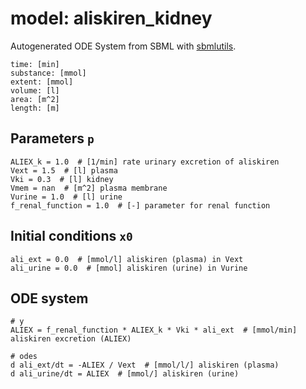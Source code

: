 # model: aliskiren_kidney
Autogenerated ODE System from SBML with [sbmlutils](https://github.com/matthiaskoenig/sbmlutils).
```
time: [min]
substance: [mmol]
extent: [mmol]
volume: [l]
area: [m^2]
length: [m]
```

## Parameters `p`
```
ALIEX_k = 1.0  # [1/min] rate urinary excretion of aliskiren  
Vext = 1.5  # [l] plasma  
Vki = 0.3  # [l] kidney  
Vmem = nan  # [m^2] plasma membrane  
Vurine = 1.0  # [l] urine  
f_renal_function = 1.0  # [-] parameter for renal function  
```

## Initial conditions `x0`
```
ali_ext = 0.0  # [mmol/l] aliskiren (plasma) in Vext  
ali_urine = 0.0  # [mmol] aliskiren (urine) in Vurine  
```

## ODE system
```
# y
ALIEX = f_renal_function * ALIEX_k * Vki * ali_ext  # [mmol/min] aliskiren excretion (ALIEX)  

# odes
d ali_ext/dt = -ALIEX / Vext  # [mmol/l/] aliskiren (plasma)  
d ali_urine/dt = ALIEX  # [mmol/] aliskiren (urine)  
```